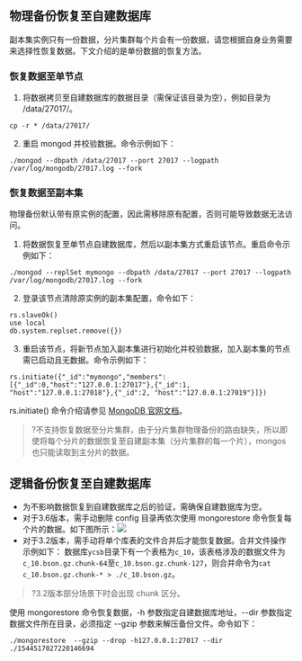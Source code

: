 
## 物理备份恢复至自建数据库
副本集实例只有一份数据，分片集群每个片会有一份数据，请您根据自身业务需要来选择性恢复数据。下文介绍的是单份数据的恢复方法。

### 恢复数据至单节点
1. 将数据拷贝至自建数据库的数据目录（需保证该目录为空），例如目录为 /data/27017/。
```
cp -r * /data/27017/
```
2. 重启 mongod 并校验数据。命令示例如下：
```
./mongod --dbpath /data/27017 --port 27017 --logpath /var/log/mongodb/27017.log --fork
```

### 恢复数据至副本集
物理备份默认带有原实例的配置，因此需移除原有配置，否则可能导致数据无法访问。
1. 将数据恢复至单节点自建数据库，然后以副本集方式重启该节点。重启命令示例如下：
```
./mongod --replSet mymongo --dbpath /data/27017 --port 27017 --logpath /var/log/mongodb/27017.log --fork
```
2. 登录该节点清除原实例的副本集配置，命令如下：
```
rs.slaveOk()
use local
db.system.replset.remove({})
```
3. 重启该节点，将新节点加入副本集进行初始化并校验数据，加入副本集的节点需已启动且无数据。命令示例如下：
```
rs.initiate({"_id":"mymongo","members":[{"_id":0,"host":"127.0.0.1:27017"},{"_id":1, "host":"127.0.0.1:27018"},{"_id":2, "host":"127.0.0.1:27019"}]})
```
rs.initiate() 命令介绍请参见 [MongoDB 官网文档](https://docs.mongodb.com/manual/reference/method/rs.initiate/?spm=a2c4g.11186623.2.14.7baa7af8xkobmk)。

> ?不支持恢复数据至分片集群，由于分片集群物理备份的路由缺失，所以即使将每个分片的数据恢复至自建副本集（分片集群的每一个片），mongos 也只能读取到主分片的数据。

## 逻辑备份恢复至自建数据库
- 为不影响数据恢复到自建数据库之后的验证，需确保自建数据库为空。
- 对于3.6版本，需手动删除 config 目录再依次使用 mongorestore 命令恢复每个片的数据。如下图所示：![](https://main.qcloudimg.com/raw/2ed5ed6172e17b5d6120d2572427e7fb.png)
- 对于3.2版本，需手动将单个库表的文件合并后才能恢复数据。合并文件操作示例如下：
数据库`ycsb`目录下有一个表格为`c_10`，该表格涉及的数据文件为`c_10.bson.gz.chunk-64`至`c_10.bson.gz.chunk-127`，则合并命令为`cat c_10.bson.gz.chunk-* > ./c_10.bson.gz`。
>?3.2版本部分场景下时会出现 chunk 区分。

使用 mongorestore 命令恢复数据，-h 参数指定自建数据库地址，--dir 参数指定数据文件所在目录，必须指定 --gzip 参数来解压备份文件。命令如下：
```
./mongorestore  --gzip --drop -h127.0.0.1:27017 --dir ./1544517027220146694
```
